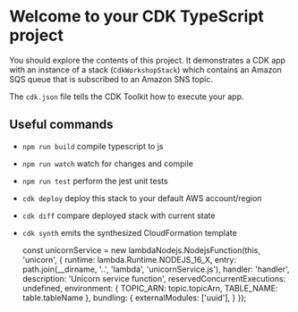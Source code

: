 # Welcome to your CDK TypeScript project

You should explore the contents of this project. It demonstrates a CDK app with an instance of a stack (`CdkWorkshopStack`)
which contains an Amazon SQS queue that is subscribed to an Amazon SNS topic.

The `cdk.json` file tells the CDK Toolkit how to execute your app.

## Useful commands

* `npm run build`   compile typescript to js
* `npm run watch`   watch for changes and compile
* `npm run test`    perform the jest unit tests
* `cdk deploy`      deploy this stack to your default AWS account/region
* `cdk diff`        compare deployed stack with current state
* `cdk synth`       emits the synthesized CloudFormation template



    const unicornService = new lambdaNodejs.NodejsFunction(this, 'unicorn', {
      runtime: lambda.Runtime.NODEJS_16_X,
      entry: path.join(__dirname, '..', 'lambda', 'unicornService.js'),
      handler: 'handler',
      description: 'Unicorn service function',
      reservedConcurrentExecutions: undefined,
      environment: {
        TOPIC_ARN: topic.topicArn,
        TABLE_NAME: table.tableName
      },
      bundling: {
        externalModules: ['uuid'],
      }
    });